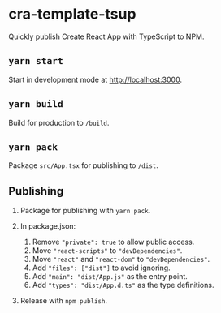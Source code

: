 # cra-template-tsup

Quickly publish Create React App with TypeScript to NPM.

## `yarn start`

Start in development mode at [http://localhost:3000](http://localhost:3000).

## `yarn build`

Build for production to `/build`.

## `yarn pack`

Package `src/App.tsx` for publishing to `/dist`.

## Publishing

1. Package for publishing with `yarn pack`.
1. In package.json:

    1. Remove `"private": true` to allow public access.
    1. Move `"react-scripts"` to `"devDependencies"`.
    1. Move `"react"` and `"react-dom"` to `"devDependencies"`.
    1. Add `"files": ["dist"]` to avoid ignoring.
    1. Add `"main": "dist/App.js"` as the entry point.
    1. Add `"types": "dist/App.d.ts"` as the type definitions.

1. Release with `npm publish`.
